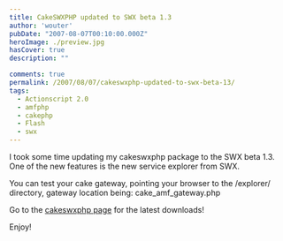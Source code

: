```yaml
---
title: CakeSWXPHP updated to SWX beta 1.3
author: 'wouter'
pubDate: "2007-08-07T00:10:00.000Z"
heroImage: ./preview.jpg
hasCover: true
description: ""

comments: true
permalink: /2007/08/07/cakeswxphp-updated-to-swx-beta-13/
tags:
  - Actionscript 2.0
  - amfphp
  - cakephp
  - Flash
  - swx
---
```

I took some time updating my cakeswxphp package to the SWX beta 1.3. One of the new features is the new service explorer from SWX.

You can test your cake gateway, pointing your browser to the /explorer/ directory, gateway location being: cake\_amf\_gateway.php

Go to the [cakeswxphp page][1] for the latest downloads!

Enjoy!

 [1]: /cakeswxphp